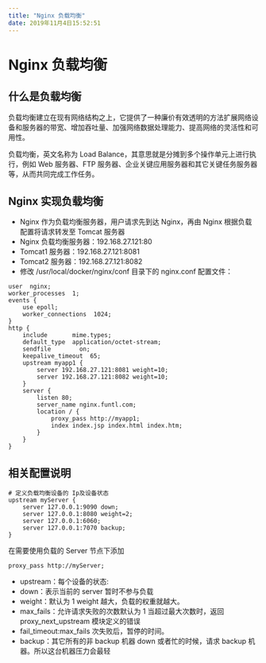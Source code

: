 ```yaml
---
title: "Nginx 负载均衡"
date: 2019年11月4日15:52:51
---
```

# Nginx 负载均衡
## 什么是负载均衡
负载均衡建立在现有网络结构之上，它提供了一种廉价有效透明的方法扩展网络设备和服务器的带宽、增加吞吐量、加强网络数据处理能力、提高网络的灵活性和可用性。

负载均衡，英文名称为 Load Balance，其意思就是分摊到多个操作单元上进行执行，例如 Web 服务器、FTP 服务器、企业关键应用服务器和其它关键任务服务器等，从而共同完成工作任务。

## Nginx 实现负载均衡
- Nginx 作为负载均衡服务器，用户请求先到达 Nginx，再由 Nginx 根据负载配置将请求转发至 Tomcat 服务器
- Nginx 负载均衡服务器：192.168.27.121:80
- Tomcat1 服务器：192.168.27.121:8081
- Tomcat2 服务器：192.168.27.121:8082
- 修改 /usr/local/docker/nginx/conf 目录下的 nginx.conf 配置文件：

```
user  nginx;
worker_processes  1;
events {
    use epoll;
    worker_connections  1024;
}
http {
    include       mime.types;
    default_type  application/octet-stream;
    sendfile        on;
    keepalive_timeout  65;
    upstream myapp1 {
        server 192.168.27.121:8081 weight=10;
        server 192.168.27.121:8082 weight=10;
    }
    server {
        listen 80;
        server_name nginx.funtl.com;
        location / {
            proxy_pass http://myapp1;
            index index.jsp index.html index.htm;
        }
    }
}
```
## 相关配置说明
```
# 定义负载均衡设备的 Ip及设备状态 
upstream myServer {
    server 127.0.0.1:9090 down;
    server 127.0.0.1:8080 weight=2;
    server 127.0.0.1:6060;
    server 127.0.0.1:7070 backup;
}
```
在需要使用负载的 Server 节点下添加
```
proxy_pass http://myServer;
```

- upstream：每个设备的状态:
- down：表示当前的 server 暂时不参与负载
- weight：默认为 1 weight 越大，负载的权重就越大。
- max_fails：允许请求失败的次数默认为 1 当超过最大次数时，返回 proxy_next_upstream 模块定义的错误
- fail_timeout:max_fails 次失败后，暂停的时间。
- backup：其它所有的非 backup 机器 down 或者忙的时候，请求 backup 机器。所以这台机器压力会最轻